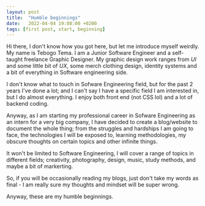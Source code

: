 ```yaml
---
layout: post
title:  "Humble beginnings"
date:   2022-04-04 19:08:00 +0200
tags: [first post, start, beginning]
---
```

Hi there, I don't know how you got here, but let me introduce myself weirdly. My name is Tebogo Tema. I am a Junior Software Engineer and a self-taught freelance Graphic Designer. My graphic design work ranges from *UI* and some little bit of *UX*, some merch clothing design, identity systems and a bit of everything in Software engineering side. 

I don't know what to touch in Sofware Engineering field, but for the past 2 years I've done a lot; and I can't say I have a specific field I am interested in, but I do almost everything. I enjoy both front end (not CSS lol) and a lot of backend coding.

Anyway, as I am starting my professional career in Sofware Engineering as an intern for a very big company, I have decided to create a blog/website to document the whole thing; from the struggles and hardships I am going to face, the technologies I will be exposed to, learning methodologies, my obscure thoughts on certain topics and other infinite things.

It won't be limited to Software Engineering, I will cover a range of topics in different fields; creativity, photography, design, music, study methods, and maybe a bit of markerting.

So, if you will be occasionally reading my blogs, just don't take my words as final - I am really sure my thoughts and mindset will be super wrong. 

Anyway, these are my humble beginnings.
